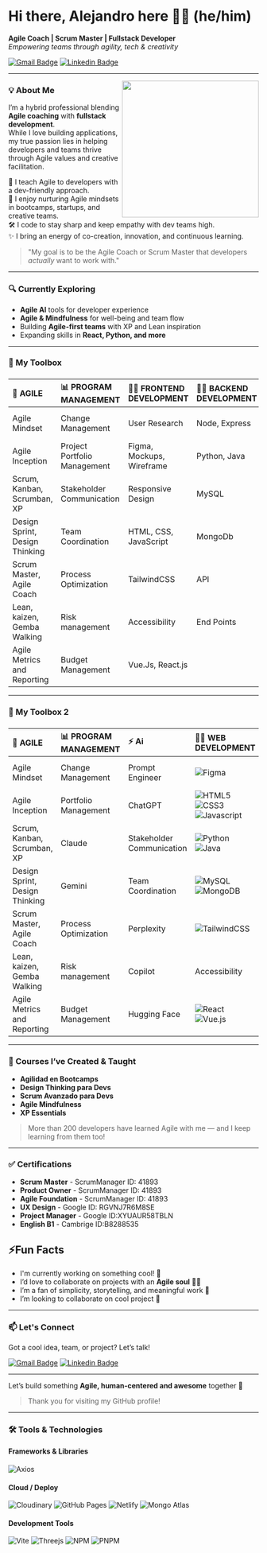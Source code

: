 # Hi there, Alejandro here 👋🙂 (he/him)

**Agile Coach | Scrum Master | Fullstack Developer**  
*Empowering teams through agility, tech & creativity*                                                     

[![Gmail Badge](https://img.shields.io/badge/-GMAIL-c71610?style=flat&logo=Gmail&logoColor=white)](mailto:alejandroarends77@gmail.com "Connect via Email")
[![Linkedin Badge](https://img.shields.io/badge/-LINKEDIN-0e76a8?style=flat&logo=Linkedin&logoColor=white)](https://www.linkedin.com/in/alejandro-arends/ "Connect on LinkedIn")


---

<img src="https://res.cloudinary.com/dugjebahu/image/upload/v1706666065/Avatares/myAvatar-400x400_g752bb.png" align="right" height="275" />

### 💡 About Me 

I’m a hybrid professional blending **Agile coaching** with **fullstack development**.  
While I love building applications, my true passion lies in helping developers and teams thrive through Agile values and creative facilitation.

🧠 I teach Agile to developers with a dev-friendly approach.  
🌱 I enjoy nurturing Agile mindsets in bootcamps, startups, and creative teams.  
🛠️ I code to stay sharp and keep empathy with dev teams high.  
✨ I bring an energy of co-creation, innovation, and continuous learning.

> "My goal is to be the Agile Coach or Scrum Master that developers *actually* want to work with."

---

### 🔍 Currently Exploring
- **Agile AI** tools for developer experience  
- **Agile & Mindfulness** for well-being and team flow  
- Building **Agile-first teams** with XP and Lean inspiration  
- Expanding skills in **React, Python, and more**

---

### 🔧 My Toolbox
### 
| 🔄 AGILE | 📊 PROGRAM MANAGEMENT | 👩‍💻 FRONTEND DEVELOPMENT | 👩‍💻 BACKEND DEVELOPMENT | ⚡ Ai | TOOLS |
|:--------------------|:--------------------|:------------------|:---------------------|:---------------------|:------|
| Agile Mindset | Change Management |User Research | Node, Express | Prompt Engineer | Discord, Zoom, Slack |
| Agile Inception | Project Portfolio Management | Figma, Mockups, Wireframe | Python, Java | ChatGPT | VSCode, NetBeans |
| Scrum, Kanban, Scrumban, XP | Stakeholder Communication | Responsive Design | MySQL | Claude | Jira, Trello |
| Design Sprint, Design Thinking | Team Coordination | HTML, CSS, JavaScript | MongoDb | Gemini | Miro |
| Scrum Master, Agile Coach | Process Optimization | TailwindCSS | API | Perplexity | Notion | 
| Lean, kaizen, Gemba Walking | Risk management | Accessibility | End Points | Copilot | Confluence |
| Agile Metrics and Reporting | Budget Management | Vue.Js, React.js |  | Hugging Face | Replit |  

---

### 🔧 My Toolbox 2
### 
| 🔄 AGILE | 📊 PROGRAM MANAGEMENT | ⚡ Ai | 👩‍💻 WEB DEVELOPMENT | TOOLS |
|:--------------------|:--------------------|:------------------|:---------------------|:---------------------|
| Agile Mindset | Change Management | Prompt Engineer | ![Figma](https://img.shields.io/badge/figma-%23F24E1E.svg?style=for-the-badge&logo=figma&logoColor=white) | ![NodeJS](https://img.shields.io/badge/node.js-6DA55F?style=for-the-badge&logo=node.js&logoColor=black) ![Express.js](https://img.shields.io/badge/express.js-%23404d59.svg?style=for-the-badge&logo=express&logoColor=%2361DAFB) | ![VSCode](https://img.shields.io/badge/VSCode-0078D4?style=for-the-badge&logo=visual%20studio%20code&logoColor=white) ![Replit](https://img.shields.io/badge/Replit-DD1200?style=for-the-badge&logo=Replit&logoColor=white) ![NetBeans](https://img.shields.io/badge/NetBeansIDE-1B6AC6.svg?style=for-the-badge&logo=apache-netbeans-ide&logoColor=white) |
| Agile Inception | Portfolio Management | ChatGPT | ![HTML5](https://img.shields.io/badge/HTML5-E34F26?style=for-the-badge&logo=html5&logoColor=white) ![CSS3](https://img.shields.io/badge/CSS3-1572B6?style=for-the-badge&logo=css3&logoColor=white) ![Javascript](https://img.shields.io/badge/JavaScript-323330?style=for-the-badge&logo=javascript&logoColor=F7DF1E) |  
| Scrum, Kanban, Scrumban, XP | Claude | Stakeholder Communication | ![Python](https://img.shields.io/badge/Python-3776AB?style=for-the-badge&logo=python&logoColor=white) ![Java](https://img.shields.io/badge/java-%23ED8B00.svg?style=for-the-badge&logo=openjdk&logoColor=white) | ![Trello](https://img.shields.io/badge/Trello-%23026AA7.svg?style=for-the-badge&logo=Trello&logoColor=white) ![Jira](https://img.shields.io/badge/Jira-0052CC?style=for-the-badge&logo=Jira&logoColor=white) |
| Design Sprint, Design Thinking | Gemini | Team Coordination | ![MySQL](https://img.shields.io/badge/mysql-4479A1.svg?style=for-the-badge&logo=mysql&logoColor=white) ![MongoDB](https://img.shields.io/badge/MongoDB-%234ea94b.svg?style=for-the-badge&logo=mongo_atlas&logoColor=white) | ![Notion](https://img.shields.io/badge/Notion-000000?style=for-the-badge&logo=notion&logoColor=white) ![Confluence](https://img.shields.io/badge/confluence-%23172BF4.svg?style=for-the-badge&logo=confluence&logoColor=white) |
| Scrum Master, Agile Coach | Process Optimization | Perplexity | ![TailwindCSS](https://img.shields.io/badge/tailwindcss-%2338B2AC.svg?style=for-the-badge&logo=tailwind-css&logoColor=white) | ![Miro](https://img.shields.io/badge/Miro-F7C922?style=for-the-badge&logo=Miro&logoColor=050036) | 
| Lean, kaizen, Gemba Walking | Risk management | Copilot | Accessibility | End Points | ![Discord](https://img.shields.io/badge/Discord-5865F2?style=for-the-badge&logo=discord&logoColor=white) ![Slack](https://img.shields.io/badge/Slack-4A154B?style=for-the-badge&logo=slack&logoColor=white) |
| Agile Metrics and Reporting | Budget Management | Hugging Face | ![React](https://img.shields.io/badge/react-%2320232a.svg?style=for-the-badge&logo=react&logoColor=%2361DAFB) ![Vue.js](https://img.shields.io/badge/vuejs-%2335495e.svg?style=for-the-badge&logo=vuedotjs&logoColor=%234FC08D) | ![Zoom](https://img.shields.io/badge/Zoom-2D8CFF?style=for-the-badge&logo=zoom&logoColor=white) |  

---

### 🧠 Courses I’ve Created & Taught

- **Agilidad en Bootcamps**
- **Design Thinking para Devs**
- **Scrum Avanzado para Devs**
- **Agile Mindfulness**
- **XP Essentials**

> More than 200 developers have learned Agile with me — and I keep learning from them too!

---

### ✅ Certifications

- **Scrum Master** - ScrumManager ID: 41893
- **Product Owner** - ScrumManager ID: 41893
- **Agile Foundation** - ScrumManager ID: 41893
- **UX Design** - Google ID: RGVNJ7R6M8SE
- **Project Manager** - Google ID:XYUAUR58TBLN
- **English B1** - Cambrige ID:B8288535

## ⚡Fun Facts

 - I'm currently working on something cool! 🌟
 - I’d love to collaborate on projects with an **Agile soul** 🧘‍♂️
 - I’m a fan of simplicity, storytelling, and meaningful work 🌱
 - I’m looking to collaborate on cool project 🚀  

---

### 📫 Let's Connect

Got a cool idea, team, or project? Let’s talk!

[![Gmail Badge](https://img.shields.io/badge/-GMAIL-c71610?style=flat&logo=Gmail&logoColor=white)](mailto:alejandroarends77@gmail.com "Connect via Email")
[![Linkedin Badge](https://img.shields.io/badge/-LINKEDIN-0e76a8?style=flat&logo=Linkedin&logoColor=white)](https://www.linkedin.com/in/alejandro-arends/ "Connect on LinkedIn")

---

Let’s build something **Agile, human-centered and awesome** together 💫
> Thank you for visiting my GitHub profile!
---

### 🛠️ Tools & Technologies

#### Frameworks & Libraries


![Axios](https://img.shields.io/badge/axios-671ddf?&style=for-the-badge&logo=axios&logoColor=white)

#### Cloud / Deploy
![Cloudinary](https://img.shields.io/badge/Cloudinary-3448C5?style=for-the-badge&logo=Cloudinary&logoColor=white)
![GitHub Pages](https://img.shields.io/badge/GitHub%20Pages-222222?style=for-the-badge&logo=GitHub%20Pages&logoColor=white)
![Netlify](https://img.shields.io/badge/Netlify-00C7B7?style=for-the-badge&logo=netlify&logoColor=white)
![Mongo Atlas](https://img.shields.io/badge/MongoDB-%234ea94b.svg?style=for-the-badge&logo=mongo_atlas&logoColor=white)

#### Development Tools
![Vite](https://img.shields.io/badge/Vite-B73BFE?style=for-the-badge&logo=vite&logoColor=FFD62E)
![Threejs](https://img.shields.io/badge/threejs-black?style=for-the-badge&logo=three.js&logoColor=white)
![NPM](https://img.shields.io/badge/NPM-%23CB3837.svg?style=for-the-badge&logo=npm&logoColor=white)
![PNPM](https://img.shields.io/badge/pnpm-%234a4a4a.svg?style=for-the-badge&logo=pnpm&logoColor=f69220)








